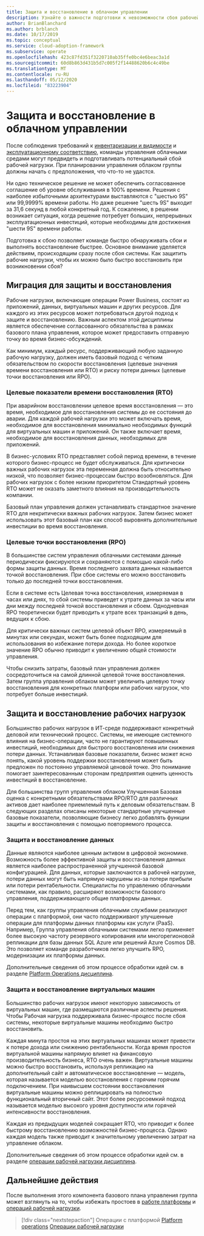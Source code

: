 ```yaml
---
title: Защита и восстановление в облачном управлении
description: Узнайте о важности подготовки к невозможности сбоя рабочей нагрузки. Эта подготовка позволяет команде выявлять сбои быстрее и быстро восстанавливаться.
author: BrianBlanchard
ms.author: brblanch
ms.date: 10/17/2019
ms.topic: conceptual
ms.service: cloud-adoption-framework
ms.subservice: operate
ms.openlocfilehash: 423c87fd351f3220710ab35ffe0bc4e6beac3a1d
ms.sourcegitcommit: 60d8b863d431b5d7c005f2f14488620b6c4c49be
ms.translationtype: MT
ms.contentlocale: ru-RU
ms.lasthandoff: 05/12/2020
ms.locfileid: "83223904"
---
```

# <a name="protect-and-recover-in-cloud-management"></a>Защита и восстановление в облачном управлении

После соблюдения требований к [инвентаризации и видимости](./inventory.md) и [эксплуатационному соответствию](./operational-compliance.md), команды управления облачными средами могут предвидеть и подготавливать потенциальный сбой рабочей нагрузки. При планировании управления облаком группы должны начать с предположения, что что-то не удастся.

Ни одно техническое решение не может обеспечить согласованное соглашение об уровне обслуживания в 100% времени. Решения с наиболее избыточными архитектурами выставляются с "шестью 9S" или 99,9999% времени работы. Но даже решение "шесть 9S" выходит за 31,6 секунд в любой конкретный год. К сожалению, в решении возникает ситуация, когда решение потребует больших, непрерывных эксплуатационных инвестиций, которые необходимы для достижения "шести 9S" времени работы.

Подготовка к сбою позволяет команде быстро обнаруживать сбои и выполнять восстановление быстрее. Основное внимание уделяется действиям, происходящим сразу после сбоя системы. Как защитить рабочие нагрузки, чтобы их можно было быстро восстановить при возникновении сбоя?

## <a name="translate-protection-and-recovery-conversations"></a>Миграция для защиты и восстановления

Рабочие нагрузки, включающие операции Power Business, состоят из приложений, данных, виртуальных машин и других ресурсов. Для каждого из этих ресурсов может потребоваться другой подход к защите и восстановлению. Важным аспектом этой дисциплины является обеспечение согласованного обязательства в рамках базового плана управления, которое может предоставить отправную точку во время бизнес-обсуждений.

Как минимум, каждый ресурс, поддерживающий любую заданную рабочую нагрузку, должен иметь базовый подход с четким обязательством по скорости восстановления (целевые значения времени восстановления или RTO) и риску потери данных (целевые точки восстановления или RPO).

### <a name="recovery-time-objectives-rto"></a>Целевые показатели времени восстановления (RTO)

При аварийном восстановлении целевое время восстановления — это время, необходимое для восстановления системы до ее состояния до аварии. Для каждой рабочей нагрузки это может включать время, необходимое для восстановления минимально необходимых функций для виртуальных машин и приложений. Он также включает время, необходимое для восстановления данных, необходимых для приложений.

В бизнес-условиях RTO представляет собой период времени, в течение которого бизнес-процесс не будет обслуживаться. Для критически важных рабочих нагрузок эта переменная должна быть относительно низкой, что позволяет бизнес-процессам быстро возобновляться. Для рабочих нагрузок с более низким приоритетом Стандартный уровень RTO может не оказать заметного влияния на производительность компании.

Базовый план управления должен устанавливать стандартное значение RTO для некритически важных рабочих нагрузок. Затем бизнес может использовать этот базовый план как способ выровнять дополнительные инвестиции во время восстановления.

### <a name="recovery-point-objectives-rpo"></a>Целевые точки восстановления (RPO)

В большинстве систем управления облачными системами данные периодически фиксируются и сохраняются с помощью какой-либо формы защиты данных. Время последнего захвата данных называется точкой восстановления. При сбое системы его можно восстановить только до последней точки восстановления.

Если в системе есть Целевая точка восстановления, измеряемая в часах или днях, то сбой системы приведет к утрате данных за часы или дни между последней точкой восстановления и сбоем. Однодневная RPO теоретически будет приводить к утрате всех транзакций в день, ведущих к сбою.

Для критически важных систем целевой объект RPO, измеряемый в минутах или секундах, может быть более подходящим для использования во избежание потери дохода. Но более короткое значение RPO обычно приводит к увеличению общей стоимости управления.

Чтобы снизить затраты, базовый план управления должен сосредоточиться на самой длинной целевой точке восстановления. Затем группа управления облаком может увеличить целевую точку восстановления для конкретных платформ или рабочих нагрузок, что потребует больше инвестиций.

## <a name="protect-and-recover-workloads"></a>Защита и восстановление рабочих нагрузок

Большинство рабочих нагрузок в ИТ-среде поддерживают конкретный деловой или технический процесс. Системы, не имеющие системного влияния на бизнес-операции, часто не гарантируют повышенных инвестиций, необходимых для быстрого восстановления или снижения потери данных. Устанавливая базовые показатели, бизнес может ясно понять, какой уровень поддержки восстановления может быть предложен по постоянно управляемой ценовой точке. Это понимание помогает заинтересованным сторонам предприятия оценить ценность инвестиций в восстановление.

Для большинства групп управления облаком Улучшенная Базовая оценка с конкретными обязательствами RPO/RTO для различных активов дает наиболее приемлемый путь к деловым обязательствам. В следующих разделах описаны некоторые стандартные улучшенные базовые показатели, позволяющие бизнесу легко добавлять функции защиты и восстановления с помощью повторяемого процесса.

### <a name="protect-and-recover-data"></a>Защита и восстановление данных

Данные являются наиболее ценным активом в цифровой экономике. Возможность более эффективной защиты и восстановления данных является наиболее распространенной улучшенной базовой конфигурацией. Для данных, которые заключаются в рабочей нагрузке, потери данных могут быть напрямую нарушены из-за потери прибыли или потери рентабельности. Специалисты по управлению облачными системами, как правило, расширяют возможности базового управления, поддерживающего общие платформы данных.

Перед тем, как группы управления облачными службами реализуют операции с платформой, они часто поддерживают улучшенные операции для платформы данных платформы как услуги (PaaS). Например, Группа управления облачными системами легко применяет более высокую частоту резервного копирования или многорегионовой репликации для базы данных SQL Azure или решений Azure Cosmos DB. Это позволяет команде разработчиков легко улучшить RPO, модернизации их платформы данных.

Дополнительные сведения об этом процессе обработки идей см. в разделе [Platform Operations дисциплина](./platform.md).

### <a name="protect-and-recover-vms"></a>Защита и восстановление виртуальных машин

Большинство рабочих нагрузок имеют некоторую зависимость от виртуальных машин, где размещаются различные аспекты решения. Чтобы Рабочая нагрузка поддерживала бизнес-процесс после сбоя системы, некоторые виртуальные машины необходимо быстро восстановить.

Каждая минута простоя на этих виртуальных машинах может привести к потере дохода или снижению рентабельности. Когда время простоя виртуальной машины напрямую влияет на финансовую производительность бизнеса, RTO очень важен. Виртуальные машины можно быстро восстановить, используя репликацию на дополнительный сайт и автоматическое восстановление — модель, которая называется моделью восстановления с горячим горячим подключением. При наивысшем состоянии восстановления виртуальные машины можно реплицировать на полностью функциональный вторичный сайт. Этот более ресурсоемкий подход называется моделью высокого уровня доступности или горячей интенсивности восстановления.

Каждая из предыдущих моделей сокращает RTO, что приводит к более быстрому восстановлению возможностей бизнес-процесса. Однако каждая модель также приводит к значительному увеличению затрат на управление облаком.

Дополнительные сведения об этом процессе обработки идей см. в разделе [операции рабочей нагрузки дисциплина](./workload.md).

## <a name="next-steps"></a>Дальнейшие действия

После выполнения этого компонента базового плана управления группа может взглянуть на то, чтобы избежать простоев в [работе платформы](./platform.md) и [операций рабочей нагрузки](./workload.md).

> [!div class="nextstepaction"]
> Операции с платформой [Platform operations](./platform.md) 
>  [Операции рабочей нагрузки](./workload.md)

